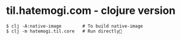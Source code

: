 # til.hatemogi.com - clojure version

    $ clj -A:native-image        # To build native-image
    $ clj -m hatemogi.til.core   # Run directly

